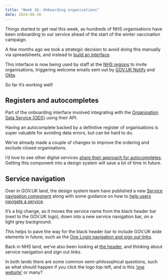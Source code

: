 ```yaml
---
title: "Week 16: Onboarding organisations"
date: 2024-08-30
---
```


Things started to get real this week, as hundreds of NHS organisations have been onboarding to our service ahead of the start of the winter vaccination campaign.

A few months ago we took a strategic decision to avoid doing this manually via spreadsheets, and instead to [build an interface](https://record-a-vaccination-design-history.designhistory.app/onboarding-organisations-without-spreadsheets).

This interface is now being used by staff at the [NHS regions](https://www.england.nhs.uk/about/regional-area-teams/) to invite organisations, triggering welcome emails sent out by [GOV.UK Notify](https://www.notifications.service.gov.uk) and [Okta](https://www.okta.com).

So far it’s working well!

## Registers and autocompletes

Part of the onboarding interface involved integrating with the [Organisation Sata Service (ODS)](https://digital.nhs.uk/services/organisation-data-service) using their API.

Having an autocomplete backed by a definitive register of organisations is super valuable for avoiding data errors, but can be hard to do.

We’ve already made a couple of changes to improve the ordering and exclude closed organisations.

I’d love to see other digital services [share their approach for autocompletes](https://github.com/alphagov/govuk-design-system/discussions/2374). Getting this component into a design system will save a lot of time in future.

## Service navigation

Over in GOV.UK land, the design system team have published a new [Service navigation component](https://design-system.service.gov.uk/components/service-navigation/) along with some guidance on how to [help users navigate a service](https://design-system.service.gov.uk/patterns/navigate-a-service/).

It’s a big change, as it moves the service name from the black header bar (next to the GOV.UK logo), down into a new service navigation bar, on a light grey background.

This helps to pave the way for the black header bar to include GOV.UK wide elements in future, such as the [One Login navigation and sign out links](https://www.sign-in.service.gov.uk/documentation/design-recommendations/let-users-navigate-sign-out).

Back in NHS land, we’ve also been looking at [the header](https://service-manual.nhs.uk/design-system/components/header), and thinking about service navigation and sign out links.

In both lands there are some common semi-philosophical questions, such as what should happen if you click the logo top-left, and is this [‘one website’](https://www.gov.uk/government/publications/directgov-2010-and-beyond-revolution-not-evolution-a-report-by-martha-lane-fox) or many?
